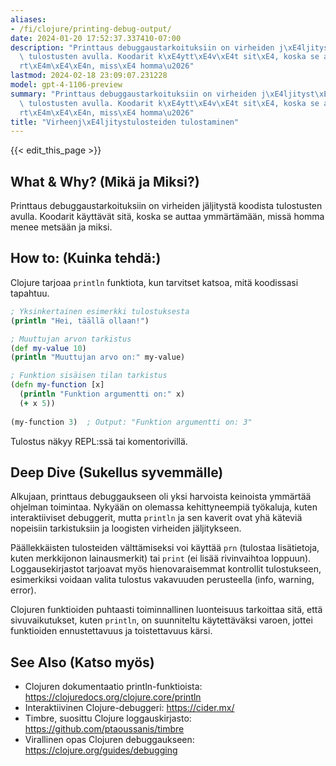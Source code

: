 ```yaml
---
aliases:
- /fi/clojure/printing-debug-output/
date: 2024-01-20 17:52:37.337410-07:00
description: "Printtaus debuggaustarkoituksiin on virheiden j\xE4ljityst\xE4 koodista\
  \ tulostusten avulla. Koodarit k\xE4ytt\xE4v\xE4t sit\xE4, koska se auttaa ymm\xE4\
  rt\xE4m\xE4\xE4n, miss\xE4 homma\u2026"
lastmod: 2024-02-18 23:09:07.231228
model: gpt-4-1106-preview
summary: "Printtaus debuggaustarkoituksiin on virheiden j\xE4ljityst\xE4 koodista\
  \ tulostusten avulla. Koodarit k\xE4ytt\xE4v\xE4t sit\xE4, koska se auttaa ymm\xE4\
  rt\xE4m\xE4\xE4n, miss\xE4 homma\u2026"
title: "Virheenj\xE4ljitystulosteiden tulostaminen"
---
```


{{< edit_this_page >}}

## What & Why? (Mikä ja Miksi?)
Printtaus debuggaustarkoituksiin on virheiden jäljitystä koodista tulostusten avulla. Koodarit käyttävät sitä, koska se auttaa ymmärtämään, missä homma menee metsään ja miksi.

## How to: (Kuinka tehdä:)
Clojure tarjoaa `println` funktiota, kun tarvitset katsoa, mitä koodissasi tapahtuu. 

```Clojure
; Yksinkertainen esimerkki tulostuksesta
(println "Hei, täällä ollaan!")

; Muuttujan arvon tarkistus
(def my-value 10)
(println "Muuttujan arvo on:" my-value)

; Funktion sisäisen tilan tarkistus
(defn my-function [x]
  (println "Funktion argumentti on:" x)
  (+ x 5))
  
(my-function 3)  ; Output: "Funktion argumentti on: 3"
```

Tulostus näkyy REPL:ssä tai komentorivillä.

## Deep Dive (Sukellus syvemmälle)
Alkujaan, printtaus debuggaukseen oli yksi harvoista keinoista ymmärtää ohjelman toimintaa. Nykyään on olemassa kehittyneempiä työkaluja, kuten interaktiiviset debuggerit, mutta `println` ja sen kaverit ovat yhä käteviä nopeisiin tarkistuksiin ja loogisten virheiden jäljitykseen.

Päällekkäisten tulosteiden välttämiseksi voi käyttää `prn` (tulostaa lisätietoja, kuten merkkijonon lainausmerkit) tai `print` (ei lisää rivinvaihtoa loppuun). Loggausekirjastot tarjoavat myös hienovaraisemmat kontrollit tulostukseen, esimerkiksi voidaan valita tulostus vakavuuden perusteella (info, warning, error).

Clojuren funktioiden puhtaasti toiminnallinen luonteisuus tarkoittaa sitä, että sivuvaikutukset, kuten `println`, on suunniteltu käytettäväksi varoen, jottei funktioiden ennustettavuus ja toistettavuus kärsi.

## See Also (Katso myös)
- Clojuren dokumentaatio println-funktioista: https://clojuredocs.org/clojure.core/println
- Interaktiivinen Clojure-debuggeri: https://cider.mx/
- Timbre, suosittu Clojure loggauskirjasto: https://github.com/ptaoussanis/timbre
- Virallinen opas Clojuren debuggaukseen: https://clojure.org/guides/debugging
